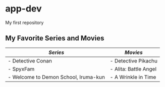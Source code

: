 # app-dev
My first repository

## **My Favorite Series and Movies**
| ***Series*** | ***Movies*** |
| ----------- | ----------- |
| - Detective Conan | - Detective Pikachu |
| - SpyxFam | - Alita: Battle Angel |
| - Welcome to Demon School, Iruma-kun | - A Wrinkle in Time |
